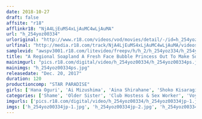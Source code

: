 ```yaml
---
date: 2018-10-27
draft: false
affsite: "r18"
afflinkr18: "NjA4LjEuMS4xLjAuMC4wLjAuMA"
url: "h_254yoz00334"
urloriginal: "http://www.r18.com/videos/vod/movies/detail/-/id=h_254yoz00334"
urlfinal: "http://media.r18.com/track/NjA4LjEuMS4xLjAuMC4wLjAuMA/videos/vod/movies/detail/-/id=h_254yoz00334"
samplevid: "awspv3001.r18.com/litevideo/freepv/h/h_2/h_254yoz334/h_254yoz334_dmb_w.mp4"
title: "A Regional Soapland A Fresh Face Bubble Princess Out To Make Some Money Secretly Filmed Bubble Play Training"
mainimgurl: "pics.r18.com/digital/video/h_254yoz00334/h_254yoz00334ps.jpg"
mainimgs: "h_254yoz00334ps.jpg"
releasedate: "Dec. 20, 2017"
duration: 120
productioncomp: "STAR PARADISE"
girls: ['Hana Oguri', 'Ai Mizushima', 'Aina Shirahane', 'Shoko Kisaragi', 'Eri Kiuchi']
categories: ['Shame', 'Older Sister', 'Club Hostess & Sex Worker', 'Voyeur', 'Hi-Def']
imgurls: ['pics.r18.com/digital/video/h_254yoz00334/h_254yoz00334jp-1.jpg', 'pics.r18.com/digital/video/h_254yoz00334/h_254yoz00334jp-2.jpg', 'pics.r18.com/digital/video/h_254yoz00334/h_254yoz00334jp-3.jpg', 'pics.r18.com/digital/video/h_254yoz00334/h_254yoz00334jp-4.jpg', 'pics.r18.com/digital/video/h_254yoz00334/h_254yoz00334jp-5.jpg', 'pics.r18.com/digital/video/h_254yoz00334/h_254yoz00334jp-6.jpg', 'pics.r18.com/digital/video/h_254yoz00334/h_254yoz00334jp-7.jpg', 'pics.r18.com/digital/video/h_254yoz00334/h_254yoz00334jp-8.jpg', 'pics.r18.com/digital/video/h_254yoz00334/h_254yoz00334jp-9.jpg', 'pics.r18.com/digital/video/h_254yoz00334/h_254yoz00334jp-10.jpg', 'pics.r18.com/digital/video/h_254yoz00334/h_254yoz00334jp-11.jpg', 'pics.r18.com/digital/video/h_254yoz00334/h_254yoz00334jp-12.jpg', 'pics.r18.com/digital/video/h_254yoz00334/h_254yoz00334jp-13.jpg', 'pics.r18.com/digital/video/h_254yoz00334/h_254yoz00334jp-14.jpg', 'pics.r18.com/digital/video/h_254yoz00334/h_254yoz00334jp-15.jpg', 'pics.r18.com/digital/video/h_254yoz00334/h_254yoz00334jp-16.jpg', 'pics.r18.com/digital/video/h_254yoz00334/h_254yoz00334jp-17.jpg', 'pics.r18.com/digital/video/h_254yoz00334/h_254yoz00334jp-18.jpg', 'pics.r18.com/digital/video/h_254yoz00334/h_254yoz00334jp-19.jpg', 'pics.r18.com/digital/video/h_254yoz00334/h_254yoz00334jp-20.jpg']
imgs: ['h_254yoz00334jp-1.jpg', 'h_254yoz00334jp-2.jpg', 'h_254yoz00334jp-3.jpg', 'h_254yoz00334jp-4.jpg', 'h_254yoz00334jp-5.jpg', 'h_254yoz00334jp-6.jpg', 'h_254yoz00334jp-7.jpg', 'h_254yoz00334jp-8.jpg', 'h_254yoz00334jp-9.jpg', 'h_254yoz00334jp-10.jpg', 'h_254yoz00334jp-11.jpg', 'h_254yoz00334jp-12.jpg', 'h_254yoz00334jp-13.jpg', 'h_254yoz00334jp-14.jpg', 'h_254yoz00334jp-15.jpg', 'h_254yoz00334jp-16.jpg', 'h_254yoz00334jp-17.jpg', 'h_254yoz00334jp-18.jpg', 'h_254yoz00334jp-19.jpg', 'h_254yoz00334jp-20.jpg']
---
```

